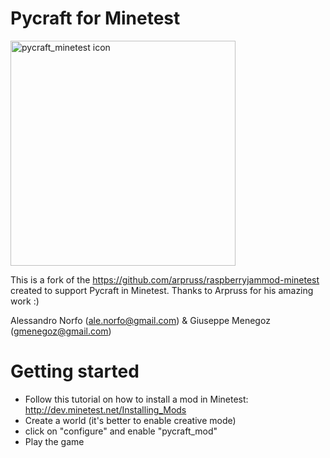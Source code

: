 # Pycraft for Minetest
<img src="https://alessandronorfo.files.wordpress.com/2017/09/pycraft_minetest.png" alt="pycraft_minetest icon" height="360">

This is a fork of the https://github.com/arpruss/raspberryjammod-minetest created to support Pycraft in Minetest. Thanks to Arpruss for his amazing work :)

Alessandro Norfo (ale.norfo@gmail.com) & Giuseppe Menegoz (gmenegoz@gmail.com)

# Getting started
* Follow this tutorial on how to install a mod in Minetest: http://dev.minetest.net/Installing_Mods
* Create a world (it's better to enable creative mode)
* click on "configure" and enable "pycraft_mod"
* Play the game
